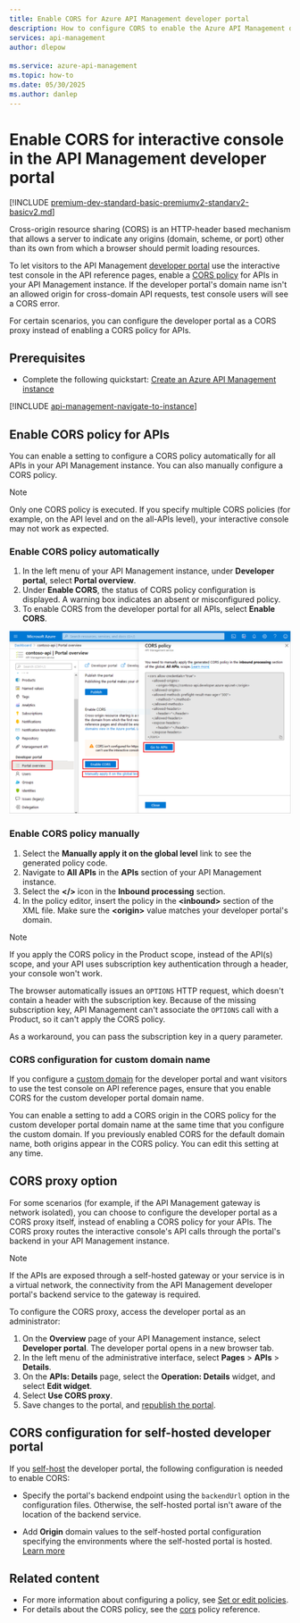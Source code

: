 ```yaml
---
title: Enable CORS for Azure API Management developer portal 
description: How to configure CORS to enable the Azure API Management developer portal's interactive test console.
services: api-management
author: dlepow

ms.service: azure-api-management
ms.topic: how-to
ms.date: 05/30/2025
ms.author: danlep
---
```


# Enable CORS for interactive console in the API Management developer portal 

[!INCLUDE [premium-dev-standard-basic-premiumv2-standarv2-basicv2.md](../../includes/api-management-availability-premium-dev-standard-basic-premiumv2-standardv2-basicv2.md)]

Cross-origin resource sharing (CORS) is an HTTP-header based mechanism that allows a server to indicate any origins (domain, scheme, or port) other than its own from which a browser should permit loading resources. 

To let visitors to the API Management [developer portal](developer-portal-overview.md) use the interactive test console in the API reference pages, enable a [CORS policy](cors-policy.md) for APIs in your API Management instance. If the developer portal's domain name isn't an allowed origin for cross-domain API requests, test console users will see a CORS error.  

For certain scenarios, you can configure the developer portal as a CORS proxy instead of enabling a CORS policy for APIs.

## Prerequisites 

+ Complete the following quickstart: [Create an Azure API Management instance](get-started-create-service-instance.md)

[!INCLUDE [api-management-navigate-to-instance](../../includes/api-management-navigate-to-instance.md)]


## Enable CORS policy for APIs

You can enable a setting to configure a CORS policy automatically for all APIs in your API Management instance. You can also manually configure a CORS policy.

> [!NOTE]
> Only one CORS policy is executed. If you specify multiple CORS policies (for example, on the API level and on the all-APIs level), your interactive console may not work as expected.

### Enable CORS policy automatically

1. In the left menu of your API Management instance, under **Developer portal**, select **Portal overview**.
1. Under **Enable CORS**, the status of CORS policy configuration is displayed. A warning box indicates an absent or misconfigured policy.
1. To enable CORS from the developer portal for all APIs, select **Enable CORS**.

![Screenshot that shows where to check status of your CORS policy in the developer portal.](media/enable-cors-developer-portal/cors-azure-portal.png)

### Enable CORS policy manually

1. Select the **Manually apply it on the global level** link to see the generated policy code.
2. Navigate to **All APIs** in the **APIs** section of your API Management instance.
3. Select the **</>** icon in the **Inbound processing** section.
4. In the policy editor, insert the policy in the **\<inbound\>** section of the XML file. Make sure the **\<origin\>** value matches your developer portal's domain.

> [!NOTE]
> 
> If you apply the CORS policy in the Product scope, instead of the API(s) scope, and your API uses subscription key authentication through a header, your console won't work.
>
> The browser automatically issues an `OPTIONS` HTTP request, which doesn't contain a header with the subscription key. Because of the missing subscription key, API Management can't associate the `OPTIONS` call with a Product, so it can't apply the CORS policy.
>
> As a workaround, you can pass the subscription key in a query parameter.

### CORS configuration for custom domain name

If you configure a [custom domain](configure-custom-domain.md) for the developer portal and want visitors to use the test console on API reference pages, ensure that you enable CORS for the custom developer portal domain name.

You can enable a setting to add a CORS origin in the CORS policy for the custom developer portal domain name at the same time that you configure the custom domain. If you previously enabled CORS for the default domain name, both origins appear in the CORS policy. You can edit this setting at any time.

## CORS proxy option

For some scenarios (for example, if the API Management gateway is network isolated), you can choose to configure the developer portal as a CORS proxy itself, instead of enabling a CORS policy for your APIs. The CORS proxy routes the interactive console's API calls through the portal's backend in your API Management instance.

> [!NOTE]
> If the APIs are exposed through a self-hosted gateway or your service is in a virtual network, the connectivity from the API Management developer portal's backend service to the gateway is required. 

To configure the CORS proxy, access the developer portal as an administrator:

1. On the **Overview** page of your API Management instance, select **Developer portal**. The developer portal opens in a new browser tab.
1. In the left menu of the administrative interface, select **Pages** > **APIs** > **Details**.
1. On the **APIs: Details** page, select the **Operation: Details** widget, and select **Edit widget**.
1. Select **Use CORS proxy**.
1. Save changes to the portal, and [republish the portal](developer-portal-overview.md#publish-the-portal).


## CORS configuration for self-hosted developer portal

If you [self-host](developer-portal-self-host.md) the developer portal, the following configuration is needed to enable CORS:

* Specify the portal's backend endpoint using the `backendUrl` option in the configuration files. Otherwise, the self-hosted portal isn't aware of the location of the backend service.

* Add **Origin** domain values to the self-hosted portal configuration specifying the environments where the self-hosted portal is hosted. [Learn more](developer-portal-self-host.md#configure-cors-settings-for-developer-portal-backend)

## Related content

* For more information about configuring a policy, see [Set or edit policies](set-edit-policies.md).
* For details about the CORS policy, see the [cors](cors-policy.md) policy reference.